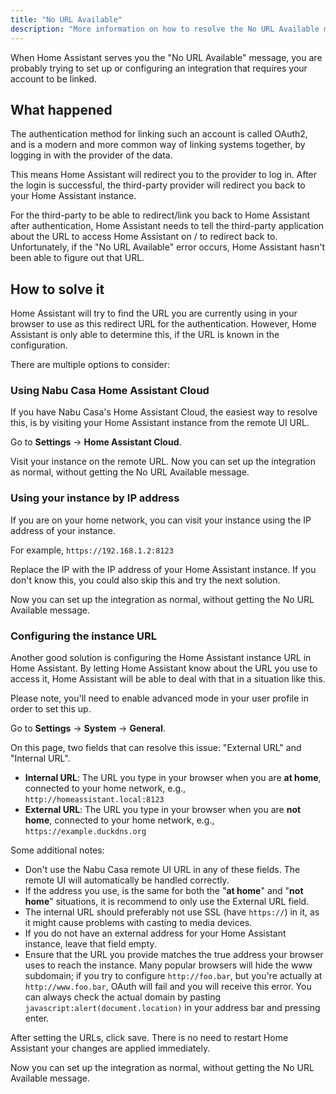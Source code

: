```yaml
---
title: "No URL Available"
description: "More information on how to resolve the No URL Available message in Home Assistant."
---
```


When Home Assistant serves you the "No URL Available" message, you are
probably trying to set up or configuring an integration that requires your
account to be linked.

## What happened

The authentication method for linking such an account is called OAuth2, and
is a modern and more common way of linking systems together, by logging in with
the provider of the data.

This means Home Assistant will redirect you to the provider to log in. After the
login is successful, the third-party provider will redirect you back to your
Home Assistant instance.

For the third-party to be able to redirect/link you back to Home Assistant
after authentication, Home Assistant needs to tell the third-party application
about the URL to access Home Assistant on / to redirect back to. Unfortunately,
if the "No URL Available" error occurs, Home Assistant hasn't been able to figure out
that URL.

## How to solve it

Home Assistant will try to find the URL you are currently using in your browser
to use as this redirect URL for the authentication. However, Home Assistant
is only able to determine this, if the URL is known in the configuration.

There are multiple options to consider:

### Using Nabu Casa Home Assistant Cloud

If you have Nabu Casa's Home Assistant Cloud, the easiest way to resolve this,
is by visiting your Home Assistant instance from the remote UI URL.

Go to **Settings** -> **Home Assistant Cloud**.

Visit your instance on the remote URL. Now you can set up the integration as normal, without getting the No URL
Available message.

### Using your instance by IP address

If you are on your home network, you can visit your instance using the IP
address of your instance.

For example, `https://192.168.1.2:8123`

Replace the IP with the IP address of your Home Assistant instance. If you
don't know this, you could also skip this and try the next solution.

Now you can set up the integration as normal, without getting the No URL
Available message.

### Configuring the instance URL

Another good solution is configuring the Home Assistant instance URL in
Home Assistant. By letting Home Assistant know about the URL you use to
access it, Home Assistant will be able to deal with that in a situation
like this.

Please note, you'll need to enable advanced mode in your user profile in order
to set this up.

Go to **Settings** -> **System** -> **General**.

On this page, two fields that can resolve this issue: "External URL"
and "Internal URL".

- **Internal URL**: The URL you type in your browser when you are **at home**,
connected to your home network, e.g., `http://homeassistant.local:8123`
- **External URL**: The URL you type in your browser when you are **not home**,
connected to your home network, e.g., `https://example.duckdns.org`

Some additional notes:

- Don't use the Nabu Casa remote UI URL in any of these fields. The remote UI
  will automatically be handled correctly.
- If the address you use, is the same for both the "**at home**" and
  "**not home**" situations, it is recommend to only use the External URL field.
- The internal URL should preferably not use SSL (have `https://`) in it, as it
  might cause problems with casting to media devices.
- If you do not have an external address for your Home Assistant instance,
  leave that field empty.
- Ensure that the URL you provide matches the true address your browser uses to
  reach the instance. Many popular browsers will hide the www subdomain; if you
  try to configure `http://foo.bar`, but you're actually at `http://www.foo.bar`,
  OAuth will fail and you will receive this error. You can always check the
  actual domain by pasting `javascript:alert(document.location)` in your address
  bar and pressing enter.

After setting the URLs, click save. There is no need to restart Home Assistant
your changes are applied immediately.

Now you can set up the integration as normal, without getting the No URL
Available message.
